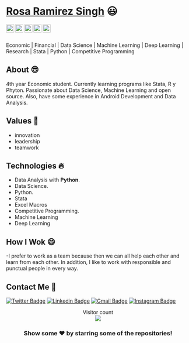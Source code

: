 
 # <a href="https://www.linkedin.com/in/rosa-ram%C3%ADrez-guti%C3%A9rrez-5a262818a/">Rosa Ramirez Singh</a> :smiley:
 
 <a href="https://twitter.com/RosaRamrezGut7">
  <img align="left" alt="Rosa Twitter" width="22px" src="https://cdn.jsdelivr.net/npm/simple-icons@v3/icons/twitter.svg" />
</a>
<a href="https://www.linkedin.com/in/rosa-ram%C3%ADrez-guti%C3%A9rrez-5a262818a/">
  <img align="left" alt="Ashwani's Linkdein" width="22px" src="https://cdn.jsdelivr.net/npm/simple-icons@v3/icons/linkedin.svg" />
</a>
<a href="https://github.com/rosaestefania">
  <img align="left" alt="Rosa Github" width="22px" src="https://cdn.jsdelivr.net/npm/simple-icons@v3/icons/github.svg" />
</a>
<a href="https://www.instagram.com/ros.estefania.rg/">
  <img align="left" alt="Rosa Instagram" width="22px" src="https://cdn.jsdelivr.net/npm/simple-icons@v3/icons/instagram.svg" />
</a>
<a href="https://www.facebook.com/rosaestefania.ramirezgutierrez">
  <img align="left" alt="Rosa Facebook" width="22px" src="https://cdn.jsdelivr.net/npm/simple-icons@v3/icons/facebook.svg" />
</a>

<br/>
<br/>

Economic | Financial | Data Science | Machine Learning | Deep Learning | Research | Stata | Python | Competitive Programming

## About :sunglasses:
4th year Economic student. Currently learning programs like Stata, R y Phyton. Passionate about Data Science, Machine Learning and open source. Also, have some experience in Android Development and Data Analysis.

## Values :dancers:
- innovation
- leadership
- teamwork

## Technologies :fire:
- Data Analysis with **Python**.
- Data Science.
- Python.
- Stata
- Excel Macros
- Competitive Programming.
- Machine Learning
- Deep Learning

## How I Wok :smile:

-I prefer to work as a team because then we can all help each other and learn from each other. In addition, I like to work with responsible and punctual people in every way.


##  Contact Me :speech_balloon:
[![Twitter Badge](https://img.shields.io/badge/-@rosaramirez-1ca0f1?style=flat-square&labelColor=1ca0f1&logo=twitter&logoColor=white&link=)](https://twitter.com/RosaRamrezGut7) [![Linkedin Badge](https://img.shields.io/badge/-RosaRamirez-blue?style=flat-square&logo=Linkedin&logoColor=white&link=https://www.linkedin.com/in/ashwanisng/)](https://www.linkedin.com/in/rosa-ram%C3%ADrez-guti%C3%A9rrez-5a262818a/) [![Gmail Badge](https://img.shields.io/badge/-a20185454@gmail.com-c14438?style=flat-square&logo=Gmail&logoColor=white&link=mailto:a20185454@gmail.com)](mailto:a20185454@gmail.com) [![Instagram Badge](https://img.shields.io/badge/-@rosaramirez-e4405f?style=flat-square&labelColor=f94877&logo=instagram&logoColor=white&link=https://www.instagram.com/ashwanisng/)](https://www.instagram.com/ros.estefania.rg/)

<p align="center"> 
  Visitor count<br>
  <img src="https://profile-counter.glitch.me/rosaestefania/count.svg" />
</p>


<div align="center">

### Show some ❤️ by starring some of the repositories!

</div>
